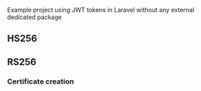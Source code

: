 Example project using JWT tokens in Laravel without any external dedicated package

## HS256


## RS256

### Certificate creation

```bash

```
